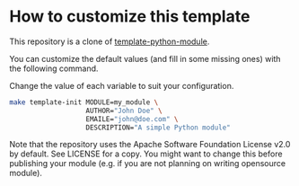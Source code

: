 # How to customize this template

This repository is a clone of
[template-python-module](https://github.com/mentalsmash/template-python-module).

You can customize the default values (and fill in some missing ones) with
the following command.

Change the value of each variable to suit your configuration.

```sh
make template-init MODULE=my_module \
                   AUTHOR="John Doe" \
                   EMAILE="john@doe.com" \
                   DESCRIPTION="A simple Python module"
```

Note that the repository uses the Apache Software Foundation License v2.0
by default. See LICENSE for a copy. You might want to change this before
publishing your module (e.g. if you are not planning on writing opensource
module).
